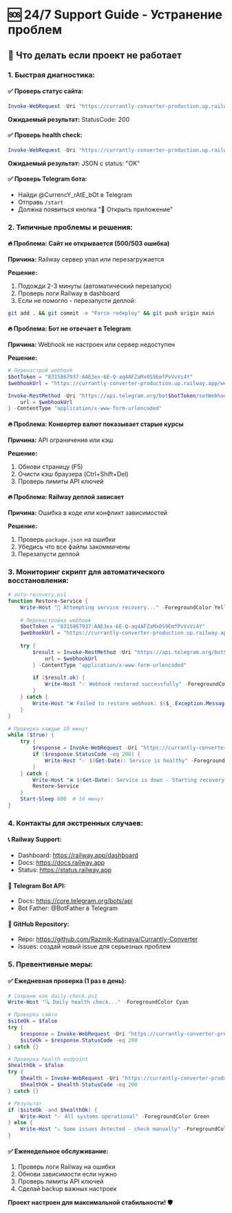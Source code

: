 # 🆘 24/7 Support Guide - Устранение проблем

## 🚨 Что делать если проект не работает

### 1. **Быстрая диагностика:**

#### ✅ Проверь статус сайта:
```powershell
Invoke-WebRequest -Uri "https://currantly-converter-production.up.railway.app" -UseBasicParsing
```
**Ожидаемый результат:** StatusCode: 200

#### ✅ Проверь health check:
```powershell
Invoke-WebRequest -Uri "https://currantly-converter-production.up.railway.app/health" -UseBasicParsing
```
**Ожидаемый результат:** JSON с status: "OK"

#### ✅ Проверь Telegram бота:
- Найди @CurrencY_rAtE_bOt в Telegram
- Отправь `/start` 
- Должна появиться кнопка "📱 Открыть приложение"

### 2. **Типичные проблемы и решения:**

#### 🔥 **Проблема: Сайт не открывается (500/503 ошибка)**
**Причина:** Railway сервер упал или перезагружается

**Решение:**
1. Подожди 2-3 минуты (автоматический перезапуск)
2. Проверь логи Railway в dashboard
3. Если не помогло - перезапусти деплой:
```bash
git add . && git commit -m "Force redeploy" && git push origin main
```

#### 🔥 **Проблема: Бот не отвечает в Telegram**
**Причина:** Webhook не настроен или сервер недоступен

**Решение:**
```powershell
# Перенастрой webhook
$botToken = "8315867937:AAE3ex-6E-Q-aq4AFZaMx0S9EmfPvVvVi4Y"
$webhookUrl = "https://currantly-converter-production.up.railway.app/webhook"

Invoke-RestMethod -Uri "https://api.telegram.org/bot$botToken/setWebhook" -Method Post -Body @{
    url = $webhookUrl
} -ContentType "application/x-www-form-urlencoded"
```

#### 🔥 **Проблема: Конвертер валют показывает старые курсы**
**Причина:** API ограничения или кэш

**Решение:**
1. Обнови страницу (F5)
2. Очисти кэш браузера (Ctrl+Shift+Del)
3. Проверь лимиты API ключей

#### 🔥 **Проблема: Railway деплой зависает**
**Причина:** Ошибка в коде или конфликт зависимостей

**Решение:**
1. Проверь `package.json` на ошибки
2. Убедись что все файлы закоммичены
3. Перезапусти деплой

### 3. **Мониторинг скрипт для автоматического восстановления:**

```powershell
# auto-recovery.ps1
function Restore-Service {
    Write-Host "🔄 Attempting service recovery..." -ForegroundColor Yellow
    
    # Перенастройка webhook
    $botToken = "8315867937:AAE3ex-6E-Q-aq4AFZaMx0S9EmfPvVvVi4Y"
    $webhookUrl = "https://currantly-converter-production.up.railway.app/webhook"
    
    try {
        $result = Invoke-RestMethod -Uri "https://api.telegram.org/bot$botToken/setWebhook" -Method Post -Body @{
            url = $webhookUrl
        } -ContentType "application/x-www-form-urlencoded"
        
        if ($result.ok) {
            Write-Host "✅ Webhook restored successfully" -ForegroundColor Green
        }
    } catch {
        Write-Host "❌ Failed to restore webhook: $($_.Exception.Message)" -ForegroundColor Red
    }
}

# Проверка каждые 10 минут
while ($true) {
    try {
        $response = Invoke-WebRequest -Uri "https://currantly-converter-production.up.railway.app/health" -UseBasicParsing -TimeoutSec 15
        if ($response.StatusCode -eq 200) {
            Write-Host "✅ $(Get-Date): Service is healthy" -ForegroundColor Green
        }
    } catch {
        Write-Host "❌ $(Get-Date): Service is down - Starting recovery" -ForegroundColor Red
        Restore-Service
    }
    Start-Sleep 600  # 10 минут
}
```

### 4. **Контакты для экстренных случаев:**

#### 📞 **Railway Support:**
- Dashboard: https://railway.app/dashboard
- Docs: https://docs.railway.app
- Status: https://status.railway.app

#### 🤖 **Telegram Bot API:**
- Docs: https://core.telegram.org/bots/api
- Bot Father: @BotFather в Telegram

#### 🔧 **GitHub Repository:**
- Repo: https://github.com/Razmik-Kutinava/Currantly-Converter
- Issues: создай новый issue для серьезных проблем

### 5. **Превентивные меры:**

#### ✅ **Ежедневная проверка (1 раз в день):**
```powershell
# Сохрани как daily-check.ps1
Write-Host "🔍 Daily health check..." -ForegroundColor Cyan

# Проверка сайта
$siteOk = $false
try {
    $response = Invoke-WebRequest -Uri "https://currantly-converter-production.up.railway.app" -UseBasicParsing
    $siteOk = $response.StatusCode -eq 200
} catch {}

# Проверка health endpoint  
$healthOk = $false
try {
    $health = Invoke-WebRequest -Uri "https://currantly-converter-production.up.railway.app/health" -UseBasicParsing
    $healthOk = $health.StatusCode -eq 200
} catch {}

# Результат
if ($siteOk -and $healthOk) {
    Write-Host "✅ All systems operational" -ForegroundColor Green
} else {
    Write-Host "⚠️ Some issues detected - check manually" -ForegroundColor Yellow
}
```

#### ✅ **Еженедельное обслуживание:**
1. Проверь логи Railway на ошибки
2. Обнови зависимости если нужно  
3. Проверь лимиты API ключей
4. Сделай backup важных настроек

**Проект настроен для максимальной стабильности! 🛡️**